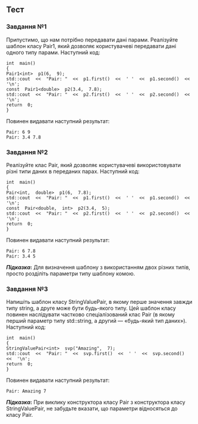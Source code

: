 
## Тест

### Завдання №1

Припустимо, що нам потрібно передавати дані парами. Реалізуйте шаблон класу Pair1, який дозволяє користувачеві передавати дані одного типу парами. Наступний код:

```
int  main()
{
Pair1<int>  p1(6,  9);
std::cout  <<  "Pair: "  <<  p1.first()  <<  ' '  <<  p1.second()  <<  '\n';
const  Pair1<double>  p2(3.4,  7.8);
std::cout  <<  "Pair: "  <<  p2.first()  <<  ' '  <<  p2.second()  <<  '\n';
return  0;
}
```
Повинен видавати наступний результат:

```
Pair: 6 9  
Pair: 3.4 7.8
```

### Завдання №2

Реалізуйте клас Pair, який дозволяє користувачеві використовувати різні типи даних в переданих парах. Наступний код:
```
int  main()
{
Pair<int,  double>  p1(6,  7.8);
std::cout  <<  "Pair: "  <<  p1.first()  <<  ' '  <<  p1.second()  <<  '\n';
const  Pair<double,  int>  p2(3.4,  5);
std::cout  <<  "Pair: "  <<  p2.first()  <<  ' '  <<  p2.second()  <<  '\n';
return  0;
}
```
Повинен видавати наступний результат:

```
Pair: 6 7.8  
Pair: 3.4 5
```

**_Підказка_:**  Для визначення шаблону з використанням двох різних типів, просто розділіть параметри типу шаблону комою.

### Завдання №3

Напишіть шаблон класу StringValuePair, в якому перше значення завжди типу string, а друге може бути будь-якого типу. Цей шаблон класу повинен наслідувати частково спеціалізований клас Pair (в якому перший параметр типу std::string, а другий — «будь-який тип даних»). Наступний код:

```
int  main()
{
StringValuePair<int>  svp("Amazing",  7);
std::cout  <<  "Pair: "  <<  svp.first()  <<  ' '  <<  svp.second()  <<  '\n';
return  0;
}
```
Повинен видавати наступний результат:

`Pair: Amazing 7`

**_Підказка_:**  При виклику конструктора класу Pair з конструктора класу StringValuePair, не забудьте вказати, що параметри відносяться до класу Pair.

